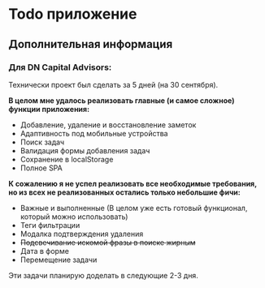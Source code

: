 # Todo приложение

## Дополнительная информация

### Для DN Capital Advisors:

Технически проект был сделать за 5 дней (на 30 сентября).

**В целом мне удалось реализовать главные (и самое сложное) функции приложения:**
- Добавление, удаление и восстановление заметок
- Адаптивность под мобильные устройства
- Поиск задач
- Валидация формы добавления задач
- Сохранение в localStorage
- Полное SPA

**К сожалению я не успел реализовать все необходимые требования, но из всех не реализованных остались только небольшие фичи:**
- Важные и выполненные (В целом уже есть готовый функционал, который можно использовать)
- Теги фильтрации
- Модалка подтверждения удаления
- ~~Подсвечивание искомой фразы в поиске жирным~~
- Дата в форме
- Перемещение задачи

Эти задачи планирую доделать в следующие 2-3 дня.